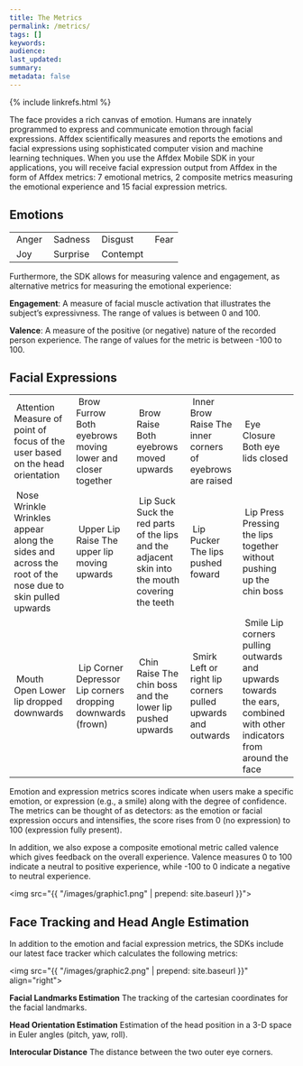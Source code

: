 ```yaml
---
title: The Metrics
permalink: /metrics/
tags: []
keywords: 
audience: 
last_updated: 
summary: 
metadata: false
---
```

{% include linkrefs.html %} 

The face provides a rich canvas of emotion. Humans are innately programmed to express and communicate emotion through facial expressions. Affdex scientifically measures and reports the emotions and facial expressions using sophisticated computer vision and machine learning techniques. When you use the Affdex Mobile SDK in your applications, you will receive facial expression output from Affdex in the form of Affdex metrics: 7 emotional metrics, 2 composite metrics measuring the emotional experience and 15 facial expression metrics.

## Emotions

<table>
<tr>
<td><img src="../images/faces/Anger.jpg" alt="" title="Anger" align=center>
Anger</td>
<td><img src="../images/faces/Sadness.jpg" alt="" title="Sadness" align=center>
Sadness</td>
<td><img src="../images/faces/Disgust.jpg" alt="" title="Disgust" align=center>
Disgust</td>
<td><img src="../images/faces/Fear.jpg" alt="" title="Fear" align=center>
Fear </td>
</tr>
<tr>
<td><img src="../images/faces/Joy.jpg" alt="" title="Joy" align=center>
Joy</td>
<td><img src="../images/faces/Surprise.jpg" alt="" title="Surprise" align=center>
Surprise</td>
<td><img src="../images/faces/Contempt.jpg" alt="" title="Contempt" align=center>
Contempt</td>
</tr>
</table>

Furthermore, the SDK allows for measuring valence and engagement, as alternative metrics for measuring the emotional experience:

<strong>Engagement</strong>: A measure of facial muscle activation that illustrates the subject’s expressivness. The range of values is between 0 and 100.

<strong>Valence</strong>: A measure of the positive (or negative) nature of the recorded person experience. The range of values for the metric is between -100 to 100.

## Facial Expressions 

<table>
<tr>
<td><img src="../images/faces/Attention.jpg" alt="" title="Attention" align=center>
Attention
Measure of point of focus of the user based on the head orientation</td>
<td><img src="../images/faces/Brow%20Furrow.jpg" alt="" title="Brow Furrow" align=center>
Brow Furrow
Both eyebrows moving lower and closer together</td>
<td><img src="../images/faces/Brow%20Raise.jpg" alt="" title="Brow Raise" align=center>
Brow Raise
Both eyebrows moved upwards</td>
<td><img src="../images/faces/Inner%20Brow%20Raise.jpg" alt="" title="Inner Brow Raise" align=center>
Inner Brow Raise
The inner corners of eyebrows are raised</td>
<td><img src="../images/faces/Eye%20Closure.jpg" alt="" title="Eye Closure" align=center>
Eye Closure
Both eye lids closed</td>
</tr>
<tr>
<td><img src="../images/faces/Nose%20Wrinkle.jpg" alt="" title="Nose Wrinkle" align=center>
Nose Wrinkle
Wrinkles appear along the sides and across the root of the nose due to skin pulled upwards</td>
<td><img src="../images/faces/Upper%20Lip%20Raise.jpg" alt="" title="Upper Lip Raise" align=center>
Upper Lip Raise
The upper lip moving upwards</td>
<td><img src="../images/faces/Lip%20Suck.jpg" alt="" title="Lip Suck" align=center>
Lip Suck
Suck the red parts of the lips and the adjacent skin into the mouth covering the teeth</td>
<td><img src="../images/faces/Lip%20Pucker.jpg" alt="" title="Lip Pucker" align=center>
Lip Pucker
The lips pushed foward</td>
<td><img src="../images/faces/Lip%20Press.jpg" alt="" title="Lip Press" align=center>
Lip Press
Pressing the lips together without pushing up the chin boss</td>
</tr>
<tr>
<td><img src="../images/faces/Mouth%20Open.jpg" alt="" title="Mouth Open" align=center>
Mouth Open
Lower lip dropped downwards</td>
<td><img src="../images/faces/Lip%20Depressor.jpg" alt="" title="Lip Depressor" align=center>
Lip Corner Depressor
Lip corners dropping downwards (frown)</td>
<td><img src="../images/faces/Chin%20Raise.jpg" alt="" title="Chin Raise" align=center>
Chin Raise
The chin boss and the lower lip pushed upwards</td>
<td><img src="../images/faces/Smirk.jpg" alt="" title="Smirk" align=center>
Smirk
Left or right lip corners pulled upwards and outwards</td>
<td><img src="../images/faces/Smile.jpg" alt="" title="Smile" align=center>
Smile
Lip corners pulling outwards and upwards towards the ears, combined with other indicators from around the face</td>
</tr>
</table>

Emotion and expression metrics scores indicate when users make a specific emotion, or expression (e.g., a smile) along with the degree of confidence. The metrics can be thought of as detectors: as the emotion or facial expression occurs and intensifies, the score rises from 0 (no expression) to 100 (expression fully present). 

In addition, we also expose a composite emotional metric called valence which gives feedback on the overall experience. Valence measures 0 to 100 indicate a neutral to positive experience, while -100 to 0 indicate a negative to neutral experience.

<img src="{{ "/images/graphic1.png" | prepend: site.baseurl }}">

## Face Tracking and Head Angle Estimation

In addition to the emotion and facial expression metrics, the SDKs include our latest face tracker which calculates the following metrics:

<img src="{{ "/images/graphic2.png" | prepend: site.baseurl }}" align="right">

<strong>Facial Landmarks Estimation</strong>
The tracking of the cartesian coordinates for the facial landmarks.

<strong>Head Orientation Estimation</strong>
Estimation of the head position in a 3-D space in Euler angles (pitch, yaw, roll).

<strong>Interocular Distance</strong>
The distance between the two outer eye corners.
